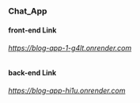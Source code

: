 ### Chat_App

#### front-end Link
###### https://blog-app-1-g4lt.onrender.com

#### back-end Link
###### https://blog-app-hi1u.onrender.com
